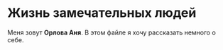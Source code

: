 # Жизнь замечательных людей
Меня зовут **Орлова Аня**. В этом файле я хочу рассказать немного о себе.


